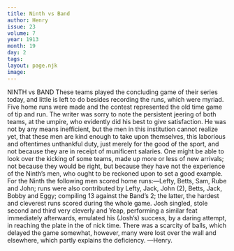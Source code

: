 ```yaml
---
title: Ninth vs Band
author: Henry
issue: 23
volume: 7
year: 1913
month: 19
day: 2
tags:
layout: page.njk
image:
---
```

NINTH vs BAND   These teams played the concluding game of their series today, and little is left to do besides recording the runs, which were myriad. Five home runs were made and the contest represented the old time game of tip and run. The writer was sorry to note the persistent jeering of both teams, at the umpire, who evidently did his best to give satisfaction. He was not by any means inefficient, but the men in this institution cannot realize yet, that these men are kind enough to take upon themselves, this laborious and oftentimes unthankful duty, just merely for the good of the sport, and not because they are in receipt of munificent salaries. One might be able to look over the kicking of some teams, made up more or less of new arrivals; not because they would be right, but because they have not the experience of the Ninth’s men, who ought to be reckoned upon to set a good example. For the Ninth the following men scored home runs:—Lefty, Betts, Sam, Rube and John; runs were also contributed by Lefty, Jack, John (2), Betts, Jack, Bobby and Eggy; compiling 13 against the Band’s 2; the latter, the hardest and cleverest runs scored during the whole game. Josh singled, stole second and third very cleverly and Yeap, performing a similar feat immediately afterwards, emulated his (Josh’s) success, by a daring attempt, in reaching the plate in the of nick time. There was a scarcity of balls, which delayed the game somewhat, however, many were lost over the wall and elsewhere, which partly explains the deficiency. —Henry. 


